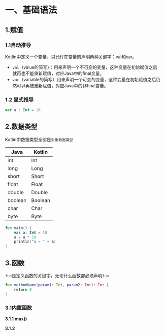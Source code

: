 # 一、基础语法

## 1.赋值

### 1.1自动推导

Kotlin中定义一个变量，只允许在变量前声明两种关键字：val和var。

- `val`（value的简写）：用来声明一个不可变的变量，这种变量在初始赋值之后就再也不能重新赋值，对应Java中的final变量。
- `var`（variable的简写）用来声明一个可变的变量，这种变量在初始赋值之后仍然可以再被重新赋值，对应Java中的非final变量。

### 1.2 显式推导

```kotlin
var a : Int = 10
```



## 2.数据类型

Kotlin中数据类型全部是`对象数据类型`

| Java    | Kotlin  |
| ------- | ------- |
| int     | Int     |
| long    | Long    |
| short   | Short   |
| float   | Float   |
| double  | Double  |
| boolean | Boolean |
| char    | Char    |
| byte    | Byte    |

```kotlin
fun main() {
    var a: Int = 10
    a = a * 10
    println("a = " + a)
}
```

## 3.函数

`fun`是定义函数的关键字，无论什么函数都必须声明`fun`

```kotlin
fun methodName(param1: Int, param2: Int): Int {
    return 0
}
```

### 3.1内置函数

**3.1.1 max()**



**3.1.2**